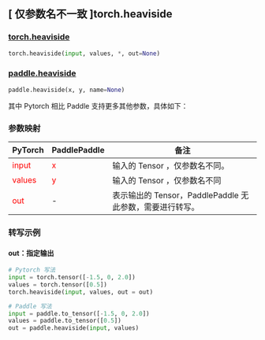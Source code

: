 ## [ 仅参数名不一致 ]torch.heaviside

### [torch.heaviside](https://pytorch.org/docs/1.13/generated/torch.heaviside.html#torch.heaviside)

```python
torch.heaviside(input, values, *, out=None)
```

### [paddle.heaviside](https://www.paddlepaddle.org.cn/documentation/docs/zh/api/paddle/heaviside_cn.html#heaviside)

```python
paddle.heaviside(x, y, name=None)
```

其中 Pytorch 相比 Paddle 支持更多其他参数，具体如下：

### 参数映射
| PyTorch                           | PaddlePaddle                 | 备注                                                   |
|-----------------------------------|------------------------------| ------------------------------------------------------ |
| <font color='red'> input </font>  | <font color='red'> x </font> | 输入的 Tensor ，仅参数名不同。                                     |
| <font color='red'> values </font> | <font color='red'> y </font> | 输入的 Tensor ，仅参数名不同
| <font color='red'> out </font>    | -                            | 表示输出的 Tensor，PaddlePaddle 无此参数，需要进行转写。              |

### 转写示例

#### out：指定输出
```python
# Pytorch 写法
input = torch.tensor([-1.5, 0, 2.0])
values = torch.tensor([0.5])
torch.heaviside(input, values, out = out)

# Paddle 写法
input = paddle.to_tensor([-1.5, 0, 2.0])
values = paddle.to_tensor([0.5])
out = paddle.heaviside(input, values)
```
